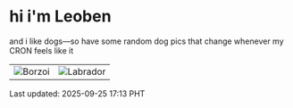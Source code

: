# hi i'm Leoben

and i like dogs—so have some random dog pics that change whenever my CRON feels like it

|  |  |
|--------|----------|
| ![Borzoi](https://random-dog-vercel.vercel.app/api/random-borzoi?v=1758791614) | ![Labrador](https://random-dog-vercel.vercel.app/api/random-labrador?v=1758791614) |

Last updated: 2025-09-25 17:13 PHT
